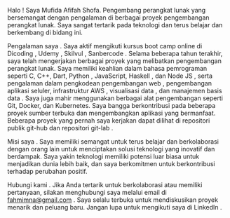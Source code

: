 Halo !
Saya Mufida Afifah Shofa.
Pengembang perangkat lunak yang bersemangat dengan pengalaman di berbagai proyek pengembangan perangkat lunak. Saya sangat tertarik pada teknologi dan terus belajar dan berkembang di bidang ini.

Pengalaman saya .
Saya aktif mengikuti kursus boot camp online di Dicoding , Udemy , Skilvul , Sanbercode . Selama beberapa tahun terakhir, saya telah mengerjakan berbagai proyek yang melibatkan pengembangan perangkat lunak. Saya memiliki keahlian dalam bahasa pemrograman seperti C, C++, Dart, Python , JavaScript, Haskell , dan Node JS , serta pengalaman dalam pengkodean pengembangan web , pengembangan aplikasi seluler, infrastruktur AWS , visualisasi data , dan manajemen basis data . Saya juga mahir menggunakan berbagai alat pengembangan seperti Git, Docker, dan Kubernetes. Saya bangga berkontribusi pada beberapa proyek sumber terbuka dan mengembangkan aplikasi yang bermanfaat. Beberapa proyek yang pernah saya kerjakan dapat dilihat di repositori publik git-hub dan repositori git-lab .

Misi saya .
Saya memiliki semangat untuk terus belajar dan berkolaborasi dengan orang lain untuk menciptakan solusi teknologi yang inovatif dan berdampak. Saya yakin teknologi memiliki potensi luar biasa untuk menjadikan dunia lebih baik, dan saya berkomitmen untuk berkontribusi terhadap perubahan positif.

Hubungi kami .
Jika Anda tertarik untuk berkolaborasi atau memiliki pertanyaan, silakan menghubungi saya melalui email di fahmimna@gmail.com . Saya selalu terbuka untuk mendiskusikan proyek menarik dan peluang baru. Jangan lupa untuk mengikuti saya di LinkedIn .


